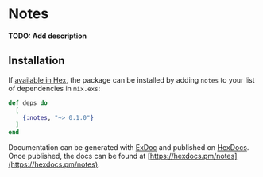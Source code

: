 # Notes

**TODO: Add description**

## Installation

If [available in Hex](https://hex.pm/docs/publish), the package can be installed
by adding `notes` to your list of dependencies in `mix.exs`:

```elixir
def deps do
  [
    {:notes, "~> 0.1.0"}
  ]
end
```

Documentation can be generated with [ExDoc](https://github.com/elixir-lang/ex_doc)
and published on [HexDocs](https://hexdocs.pm). Once published, the docs can
be found at [https://hexdocs.pm/notes](https://hexdocs.pm/notes).

